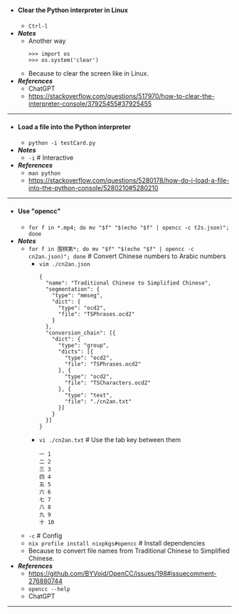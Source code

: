 - #### Clear the Python interpreter in Linux
    - `Ctrl-l`
- ***Notes***
    - Another way
      ```
      >>> import os
      >>> os.system('clear')
      ```
    - Because to clear the screen like in Linux.
- ***References***
    - ChatGPT
    - https://stackoverflow.com/questions/517970/how-to-clear-the-interpreter-console/37925455#37925455
- ---
- #### Load a file into the Python interpreter
    - `python -i testCard.py`
- ***Notes***
    - `-i` # Interactive
- ***References***
    - `man python`
    - https://stackoverflow.com/questions/5280178/how-do-i-load-a-file-into-the-python-console/5280210#5280210
- ---
- #### Use "opencc"
    - `for f in *.mp4; do mv "$f" "$(echo "$f" | opencc -c t2s.json)"; done`
- ***Notes***
    - `for f in 围棋第*; do mv "$f" "$(echo "$f" | opencc -c cn2an.json)"; done` # Convert Chinese numbers to Arabic numbers
        - `vim ./cn2an.json`
          ```
          {
            "name": "Traditional Chinese to Simplified Chinese",
            "segmentation": {
              "type": "mmseg",
              "dict": {
                "type": "ocd2",
                "file": "TSPhrases.ocd2"
              }
            },
            "conversion_chain": [{
              "dict": {
                "type": "group",
                "dicts": [{
                  "type": "ocd2",
                  "file": "TSPhrases.ocd2"
                }, {
                  "type": "ocd2",
                  "file": "TSCharacters.ocd2"
                }, {
                  "type": "text",
                  "file": "./cn2an.txt"
                }]
              }
            }]
          }
          ```
        - `vi ./cn2an.txt` # Use the tab key between them
          ```
          一	1
          二	2
          三	3
          四	4
          五	5
          六	6
          七	7
          八	8
          九	9
          十	10
          ```
    - `-c` # Config
    - `nix profile install nixpkgs#opencc` # Install dependencies
    - Because to convert file names from Traditional Chinese to Simplified Chinese.
- ***References***
    - https://github.com/BYVoid/OpenCC/issues/198#issuecomment-276880744
    - `opencc --help`
    - ChatGPT
- ---

